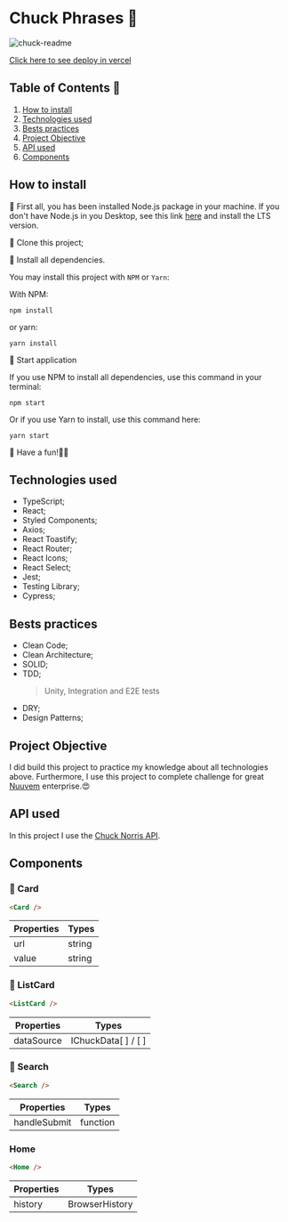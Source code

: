 # Chuck Phrases 🔫
![chuck-readme](https://user-images.githubusercontent.com/66172398/189035281-494119fd-31e9-4ada-bab8-904b4126c8e2.png)

[Click here to see deploy in vercel](https://search-chuckphrases.vercel.app/)

## Table of Contents 📝

1. [How to install](#how-to-install)
2. [Technologies used](#technologies-used)
3. [Bests practices](#bests-practices)
4. [Project Objective](#project-objective)
5. [API used](#api-used)
6. [Components](#components)

## How to install

📌 First all, you has been installed Node.js package in your machine. If you don't have Node.js in you Desktop, see this link [here]('https://nodejs.org/en/') and install the LTS version.

📌 Clone this project;

📌 Install all dependencies.

You may install this project with `NPM` or `Yarn`:

With NPM:

```shell
npm install
```

or yarn:

```shell
yarn install
```

📌 Start application

If you use NPM to install all dependencies, use this command in your terminal:

```shell
npm start
```

Or if you use Yarn to install, use this command here:

```shell
yarn start
```

📌 Have a fun!🎉😁

## Technologies used

-   TypeScript;
-   React;
-   Styled Components;
-   Axios;
-   React Toastify;
-   React Router;
-   React Icons;
-   React Select;
-   Jest;
-   Testing Library;
-   Cypress;

## Bests practices

-   Clean Code;
-   Clean Architecture;
-   SOLID;
-   TDD;
    > Unity, Integration and E2E tests
-   DRY;
-   Design Patterns;

## Project Objective

I did build this project to practice my knowledge about all technologies above. Furthermore, I use this project to complete challenge for great [Nuuvem]('https://www.nuuvem.com/br-pt/') enterprise.😍

## API used

In this project I use the [Chuck Norris API](https://api.chucknorris.io/).

## Components

### 📌 Card

```html
<Card />
```

| Properties | Types  |
| ---------- | ------ |
| url        | string |
| value      | string |

### 📌 ListCard

```html
<ListCard />
```

| Properties | Types          |
| ---------- | -------------- |
| dataSource | IChuckData[ ] / [ ] |

### 📌 Search

```html
<Search />
```

| Properties   | Types    |
| ------------ | -------- |
| handleSubmit | function |

### Home

```html
<Home />
```

| Properties | Types          |
| ---------- | -------------- |
| history    | BrowserHistory |
